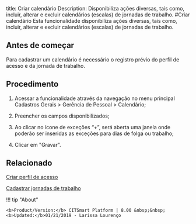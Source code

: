 title:  Criar calendário
Description: Disponibiliza ações diversas, tais como, incluir, alterar e excluir calendários (escalas) de jornadas de trabalho. 
#Criar calendário
Esta funcionalidade disponibiliza ações diversas, tais como, incluir, alterar e excluir calendários (escalas) de jornadas de trabalho.

Antes de começar
----------------

Para cadastrar um calendário é necessário o registro prévio do perfil de acesso
e da jornada de trabalho.

Procedimento
------------

1.  Acessar a funcionalidade através da navegação no menu principal Cadastros
    Gerais \> Gerência de Pessoal \> Calendário;

2.  Preencher os campos disponibilizados;

3.  Ao clicar no ícone de exceções “+”, será aberta uma janela onde poderão ser
    inseridas as exceções para dias de folga ou trabalho;

4.  Clicar em "Gravar".

Relacionado
-----------

[Criar perfil de acesso](/pt-br/citsmart-platform-8/initial-settings/access-settings/profile/create-profile-access.html)

[Cadastrar jornadas de trabalho](/pt-br/citsmart-platform-8/platform-administration/time/create-working-day.html)

!!! tip "About"

    <b>Product/Version:</b> CITSmart Platform | 8.00 &nbsp;&nbsp;
    <b>Updated:</b>01/21/2019 - Larissa Lourenço
